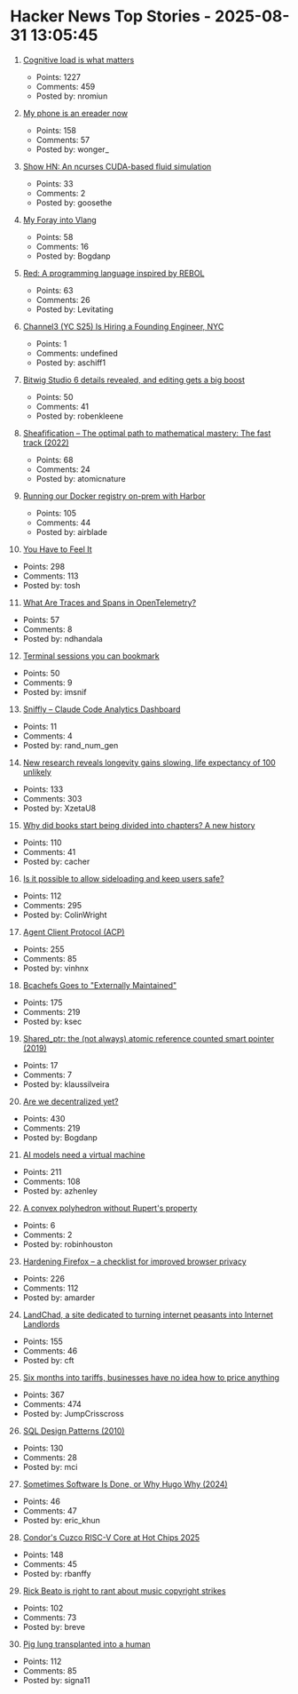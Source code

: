 # Hacker News Top Stories - 2025-08-31 13:05:45

1. [Cognitive load is what matters](https://github.com/zakirullin/cognitive-load)
   - Points: 1227
   - Comments: 459
   - Posted by: nromiun

2. [My phone is an ereader now](https://www.davepagurek.com/blog/minimal-phone/)
   - Points: 158
   - Comments: 57
   - Posted by: wonger_

3. [Show HN: An ncurses CUDA-based fluid simulation](https://github.com/seanwevans/fluid-sims)
   - Points: 33
   - Comments: 2
   - Posted by: goosethe

4. [My Foray into Vlang](https://kristun.dev/posts/my-foray-into-vlang/)
   - Points: 58
   - Comments: 16
   - Posted by: Bogdanp

5. [Red: A programming language inspired by REBOL](https://github.com/red/red)
   - Points: 63
   - Comments: 26
   - Posted by: Levitating

6. [Channel3 (YC S25) Is Hiring a Founding Engineer, NYC](https://channel3.notion.site/founding-engineer)
   - Points: 1
   - Comments: undefined
   - Posted by: aschiff1

7. [Bitwig Studio 6 details revealed, and editing gets a big boost](https://cdm.link/bitwig-studio-6-details/)
   - Points: 50
   - Comments: 41
   - Posted by: robenkleene

8. [Sheafification – The optimal path to mathematical mastery: The fast track (2022)](https://sheafification.com/the-fast-track/)
   - Points: 68
   - Comments: 24
   - Posted by: atomicnature

9. [Running our Docker registry on-prem with Harbor](https://dev.37signals.com/running-our-docker-registry-on-prem-with-harbor/)
   - Points: 105
   - Comments: 44
   - Posted by: airblade

10. [You Have to Feel It](https://mitchellh.com/writing/feel-it)
   - Points: 298
   - Comments: 113
   - Posted by: tosh

11. [What Are Traces and Spans in OpenTelemetry?](https://oneuptime.com/blog/post/2025-08-27-traces-and-spans-in-opentelemetry/view)
   - Points: 57
   - Comments: 8
   - Posted by: ndhandala

12. [Terminal sessions you can bookmark](https://poor.dev/blog/building-zellij-web-terminal/)
   - Points: 50
   - Comments: 9
   - Posted by: imsnif

13. [Sniffly – Claude Code Analytics Dashboard](https://github.com/chiphuyen/sniffly)
   - Points: 11
   - Comments: 4
   - Posted by: rand_num_gen

14. [New research reveals longevity gains slowing, life expectancy of 100 unlikely](https://lafollette.wisc.edu/news/new-research-reveals-longevity-gains-slowing-life-expectancy-of-100-unlikely/)
   - Points: 133
   - Comments: 303
   - Posted by: XzetaU8

15. [Why did books start being divided into chapters? A new history](https://sydneyreviewofbooks.com/reviews/just-a-little-longer)
   - Points: 110
   - Comments: 41
   - Posted by: cacher

16. [Is it possible to allow sideloading and keep users safe?](https://shkspr.mobi/blog/2025/08/is-it-possible-to-allow-sideloading-and-keep-users-safe/)
   - Points: 112
   - Comments: 295
   - Posted by: ColinWright

17. [Agent Client Protocol (ACP)](https://agentclientprotocol.com/overview/introduction)
   - Points: 255
   - Comments: 85
   - Posted by: vinhnx

18. [Bcachefs Goes to "Externally Maintained"](https://lwn.net/Articles/1035736/)
   - Points: 175
   - Comments: 219
   - Posted by: ksec

19. [Shared_ptr<T>: the (not always) atomic reference counted smart pointer (2019)](https://snf.github.io/2019/02/13/shared-ptr-optimization/)
   - Points: 17
   - Comments: 7
   - Posted by: klaussilveira

20. [Are we decentralized yet?](https://arewedecentralizedyet.online/)
   - Points: 430
   - Comments: 219
   - Posted by: Bogdanp

21. [AI models need a virtual machine](https://blog.sigplan.org/2025/08/29/ai-models-need-a-virtual-machine/)
   - Points: 211
   - Comments: 108
   - Posted by: azhenley

22. [A convex polyhedron without Rupert's property](https://arxiv.org/abs/2508.18475)
   - Points: 6
   - Comments: 2
   - Posted by: robinhouston

23. [Hardening Firefox – a checklist for improved browser privacy](https://andrewmarder.net/firefox/)
   - Points: 226
   - Comments: 112
   - Posted by: amarder

24. [LandChad, a site dedicated to turning internet peasants into Internet Landlords](https://landchad.net)
   - Points: 155
   - Comments: 46
   - Posted by: cft

25. [Six months into tariffs, businesses have no idea how to price anything](https://www.wsj.com/business/retail/trump-tariff-business-price-impact-37b630c8)
   - Points: 367
   - Comments: 474
   - Posted by: JumpCrisscross

26. [SQL Design Patterns (2010)](https://vadimtropashko.wordpress.com/%e2%80%9csql-design-patterns%e2%80%9d-book/about/)
   - Points: 130
   - Comments: 28
   - Posted by: mci

27. [Sometimes Software Is Done, or Why Hugo Why (2024)](https://commaok.xyz/post/on_hugo/)
   - Points: 46
   - Comments: 47
   - Posted by: eric_khun

28. [Condor's Cuzco RISC-V Core at Hot Chips 2025](https://chipsandcheese.com/p/condors-cuzco-risc-v-core-at-hot)
   - Points: 148
   - Comments: 45
   - Posted by: rbanffy

29. [Rick Beato is right to rant about music copyright strikes](https://savingcountrymusic.com/rick-beato-is-right-to-rant-about-music-copyright-strikes/)
   - Points: 102
   - Comments: 73
   - Posted by: breve

30. [Pig lung transplanted into a human](https://www.sciencealert.com/pig-lung-transplanted-into-a-human-in-major-scientific-first)
   - Points: 112
   - Comments: 85
   - Posted by: signa11

